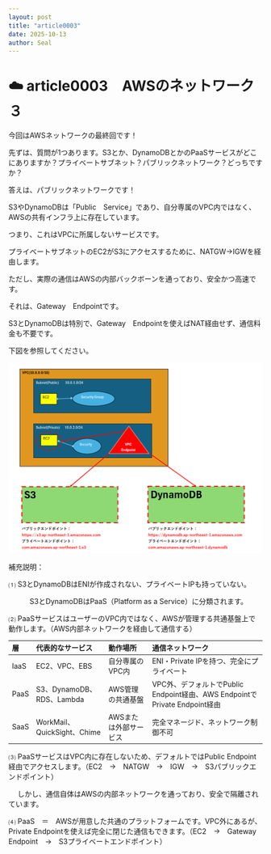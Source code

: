 ```yaml
---
layout: post
title: "article0003"
date: 2025-10-13
author: Seal
---
```



# ☁️ article0003　AWSのネットワーク３


今回はAWSネットワークの最終回です！

先ずは、質問が1つあります。S3とか、DynamoDBとかのPaaSサービスがどこにありますか？プライベートサブネット？パブリックネットワーク？どっちですか？

答えは、パブリックネットワークです！

S3やDynamoDBは「Public　Service」であり、自分専属のVPC内ではなく、AWSの共有インフラ上に存在しています。

つまり、これはVPCに所属しないサービスです。

プライベートサブネットのEC2がS3にアクセスするために、NATGW→IGWを経由します。

ただし、実際の通信はAWSの内部バックボーンを通っており、安全かつ高速です。

それは、Gateway　Endpointです。

S3とDynamoDBは特別で、Gateway　Endpointを使えばNAT経由せず、通信料金も不要です。

下図を参照してください。

![AWS　Endpoint]( /assets/images/0003-1.png )


補充説明：

 ⑴ S3とDynamoDBはENIが作成されない、プライベートIPも持っていない。

　　　S3とDynamoDBはPaaS（Platform as a Service）に分類されます。

 ⑵ PaaSサービスはユーザーのVPC内ではなく、AWSが管理する共通基盤上で動作します。（AWS内部ネットワークを経由して通信する）

| 層 | 代表的なサービス | 動作場所 | 通信ネットワーク |
|:------------------------|:------------------------|:----------------------------|:----------------------------|
| IaaS | EC2、VPC、EBS | 自分専属のVPC内|ENI・Private IPを持つ、完全にプライベート|
| PaaS | S3、DynamoDB、RDS、Lambda | AWS管理の共通基盤　|VPC外、デフォルトでPublic Endpoint経由、AWS EndpointでPrivate Endpoint経由|
| SaaS  | WorkMail、QuickSight、Chime | AWSまたは外部サービス |完全マネージド、ネットワーク制御不可|


 ⑶ PaaSサービスはVPC内に存在しないため、デフォルトではPublic Endpoint経由でアクセスします。（EC2　→　NATGW　→　IGW　→　S3パブリックエンドポイント）

　   しかし、通信自体はAWSの内部ネットワークを通っており、安全で隔離されています。

 ⑷ PaaS　＝　AWSが用意した共通のプラットフォームです。VPC外にあるが、Private Endpointを使えば完全に閉じた通信もできます。（EC2　→　Gateway　Endpoint　→　S3プライベートエンドポイント）

<br><br>
---
<br><br>

 


  



















